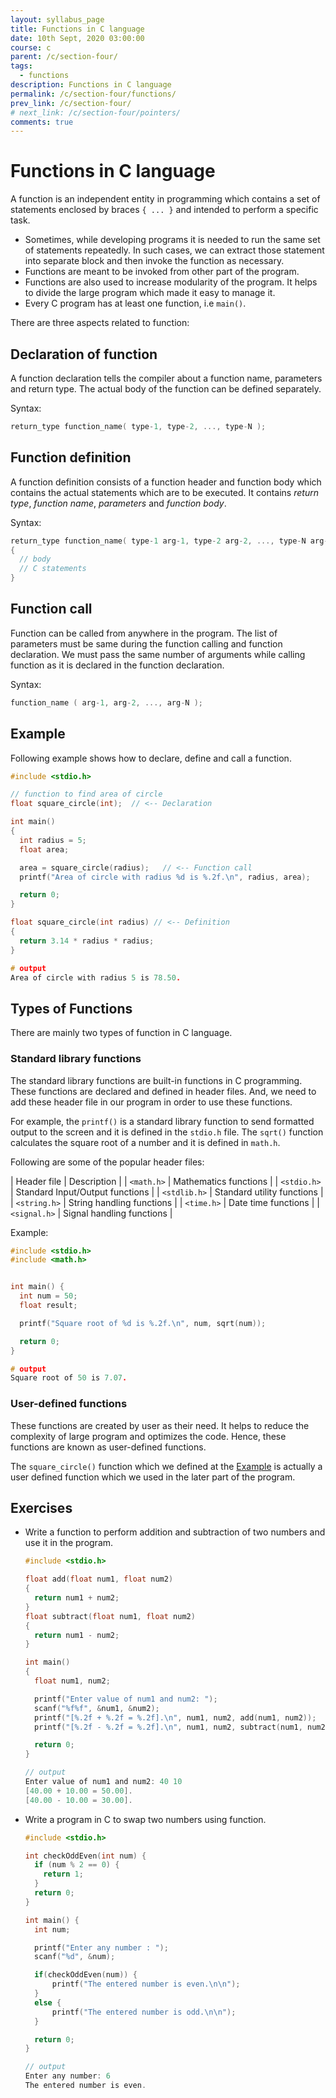 ```yaml
---
layout: syllabus_page
title: Functions in C language
date: 10th Sept, 2020 03:00:00
course: c
parent: /c/section-four/
tags:
  - functions
description: Functions in C language
permalink: /c/section-four/functions/
prev_link: /c/section-four/
# next_link: /c/section-four/pointers/
comments: true
---
```


# Functions in C language

A function is an independent entity in programming which contains a set of statements enclosed by braces `{ ... }` and intended to perform a specific task.

- Sometimes, while developing programs it is needed to run the same set of statements repeatedly. In such cases, we can extract those statement into separate block and then invoke the function as necessary.
- Functions are meant to be invoked from other part of the program.
- Functions are also used to increase modularity of the program. It helps to divide the large program which made it easy to manage it.
- Every C program has at least one function, i.e `main()`.

There are three aspects related to function:

## Declaration of function

  A function declaration tells the compiler about a function name, parameters and return type. The actual body of the function can be defined separately.

  Syntax:

  ```c
  return_type function_name( type-1, type-2, ..., type-N );
  ```

## Function definition

  A function definition consists of a function header and function body which contains the actual statements which are to be executed. It contains _return type_, _function name_, _parameters_ and _function body_.

  Syntax:

  ```c
  return_type function_name( type-1 arg-1, type-2 arg-2, ..., type-N arg-N )
  {
    // body
    // C statements
  }
  ```

## Function call

  Function can be called from anywhere in the program. The list of parameters must be same during the function calling and function declaration. We must pass the same number of arguments while calling function as it is declared in the function declaration.

  Syntax:

  ```c
  function_name ( arg-1, arg-2, ..., arg-N );
  ```

## Example

Following example shows how to declare, define and call a function.

```c
#include <stdio.h>

// function to find area of circle
float square_circle(int);  // <-- Declaration

int main()
{
  int radius = 5;
  float area;

  area = square_circle(radius);   // <-- Function call
  printf("Area of circle with radius %d is %.2f.\n", radius, area);

  return 0;
}

float square_circle(int radius) // <-- Definition
{
  return 3.14 * radius * radius;
}

# output
Area of circle with radius 5 is 78.50.
```

## Types of Functions

There are mainly two types of function in C language.

### Standard library functions

The standard library functions are built-in functions in C programming. These functions are declared and defined in header files. And, we need to add these header file in our program in order to use these functions.

For example, the `printf()` is a standard library function to send formatted output to the screen and it is defined in the `stdio.h` file. The `sqrt()` function calculates the square root of a number and it is defined in `math.h`.

Following are some of the popular header files:

| Header file | Description |
| `<math.h>` | Mathematics functions |
| `<stdio.h>` | Standard Input/Output functions |
| `<stdlib.h>` | Standard utility functions |
| `<string.h>` | String handling functions |
| `<time.h>` | Date time functions |
| `<signal.h>` | Signal handling functions |

Example:

```c
#include <stdio.h>
#include <math.h>


int main() {
  int num = 50;
  float result;

  printf("Square root of %d is %.2f.\n", num, sqrt(num));

  return 0;
}

# output
Square root of 50 is 7.07.
```

### User-defined functions

These functions are created by user as their need. It helps to reduce the complexity of large program and optimizes the code. Hence, these functions are known as user-defined functions.

The `square_circle()` function which we defined at the [Example](#example) is actually a user defined function which we used in the later part of the program.

## Exercises

- Write a function to perform addition and subtraction of two numbers and use it in the program.

  ```c
  #include <stdio.h>

  float add(float num1, float num2)
  {
    return num1 + num2;
  }
  float subtract(float num1, float num2)
  {
    return num1 - num2;
  }

  int main()
  {
    float num1, num2;

    printf("Enter value of num1 and num2: ");
    scanf("%f%f", &num1, &num2);
    printf("[%.2f + %.2f = %.2f].\n", num1, num2, add(num1, num2));
    printf("[%.2f - %.2f = %.2f].\n", num1, num2, subtract(num1, num2));

    return 0;
  }

  // output
  Enter value of num1 and num2: 40 10
  [40.00 + 10.00 = 50.00].
  [40.00 - 10.00 = 30.00].
  ```

- Write a program in C to swap two numbers using function.

  ```c
  #include <stdio.h>

  int checkOddEven(int num) {
    if (num % 2 == 0) {
      return 1;
    }
    return 0;
  }

  int main() {
    int num;

    printf("Enter any number : ");
    scanf("%d", &num);

    if(checkOddEven(num)) {
        printf("The entered number is even.\n\n");
    }
    else {
        printf("The entered number is odd.\n\n");
    }

    return 0;
  }

  // output
  Enter any number: 6
  The entered number is even.
  ```
